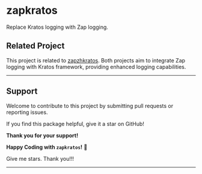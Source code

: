 # zapkratos
Replace Kratos logging with Zap logging.

## Related Project

This project is related to [zapzhkratos](https://github.com/orzkratos/zapzhkratos). Both projects aim to integrate Zap logging with Kratos framework, providing enhanced logging capabilities.

---

## Support

Welcome to contribute to this project by submitting pull requests or reporting issues.

If you find this package helpful, give it a star on GitHub!

**Thank you for your support!**

**Happy Coding with `zapkratos`!** 🎉

Give me stars. Thank you!!!

---
